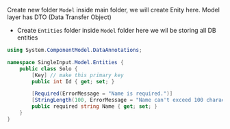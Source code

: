 Create new folder `Model` inside main folder, we will create Enity here.
Model layer has DTO (Data Transfer Object) 

- Create `Entities` folder inside `Model` folder 
here we wil be storing all DB entities  
```C#
using System.ComponentModel.DataAnnotations;

namespace SingleInput.Model.Entities {
    public class Solo {
        [Key] // make this primary key
        public int Id { get; set; }

        [Required(ErrorMessage = "Name is required.")]
        [StringLength(100, ErrorMessage = "Name can't exceed 100 characters.")]
        public required string Name { get; set; }
    }
}
```  